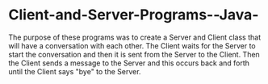 # Client-and-Server-Programs--Java-
The purpose of these programs was to create a Server and Client class that will have a conversation with each other. The Client 
waits for the Server to start the conversation and then it is sent from the Server to the Client. Then the Client sends a message 
to the Server and this occurs back and forth until the Client says "bye" to the Server.
